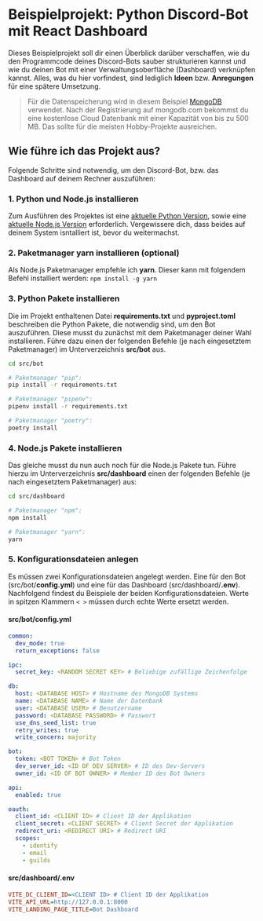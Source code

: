 # Beispielprojekt: Python Discord-Bot mit React Dashboard
Dieses Beispielprojekt soll dir einen Überblick darüber verschaffen, wie du den Programmcode deines Discord-Bots sauber strukturieren kannst und wie du deinen Bot mit einer Verwaltungsoberfläche (Dashboard) verknüpfen kannst. Alles, was du hier vorfindest, sind lediglich **Ideen** bzw. **Anregungen** für eine spätere Umsetzung.

> Für die Datenspeicherung wird in diesem Beispiel [MongoDB](https://www.mongodb.com/cloud/atlas/register) verwendet. Nach der Registrierung auf mongodb.com bekommst du eine kostenlose Cloud Datenbank mit einer Kapazität von bis zu 500 MB. Das sollte für die meisten Hobby-Projekte ausreichen.

## Wie führe ich das Projekt aus?
Folgende Schritte sind notwendig, um den Discord-Bot, bzw. das Dashboard auf deinem Rechner auszuführen:

### 1. Python und Node.js installieren
Zum Ausführen des Projektes ist eine [aktuelle Python Version](https://www.python.org/downloads/), sowie eine [aktuelle Node.js Version](https://nodejs.org/en/download/) erforderlich. Vergewissere dich, dass beides auf deinem System isntalliert ist, bevor du weitermachst.

### 2. Paketmanager **yarn** installieren (optional)
Als Node.js Paketmanager empfehle ich **yarn**. Dieser kann mit folgendem Befehl installiert werden: `npm install -g yarn`

### 3. Python Pakete installieren
Die im Projekt enthaltenen Datei **requirements.txt** und **pyproject.toml** beschreiben die Python Pakete, die notwendig sind, um den Bot auszuführen. Diese musst du zunächst mit dem Paketmanager deiner Wahl installieren. Führe dazu einen der folgenden Befehle (je nach eingesetztem Paketmanager) im Unterverzeichnis **src/bot** aus.

```sh
cd src/bot

# Paketmanager "pip":
pip install -r requirements.txt

# Paketmanager "pipenv":
pipenv install -r requirements.txt

# Paketmanager "poetry":
poetry install
```

### 4. Node.js Pakete installieren
Das gleiche musst du nun auch noch für die Node.js Pakete tun. Führe hierzu im Unterverzeichnis **src/dashboard** einen der folgenden Befehle (je nach eingesetztem Paketmanager) aus:
```sh
cd src/dashboard

# Paketmanager "npm":
npm install

# Paketmanager "yarn":
yarn
```

### 5. Konfigurationsdateien anlegen
Es müssen zwei Konfigurationsdateien angelegt werden. Eine für den Bot (src/bot/**config.yml**) und eine für das Dashboard (src/dashboard/**.env**). Nachfolgend findest du Beispiele der beiden Konfigurationsdateien. Werte in spitzen Klammern `< >` müssen durch echte Werte ersetzt werden.
#### src/bot/**config.yml**
```yml
common:
  dev_mode: true
  return_exceptions: false

ipc:
  secret_key: <RANDOM SECRET KEY> # Beliebige zufällige Zeichenfolge

db:
  host: <DATABASE HOST> # Hostname des MongoDB Systems
  name: <DATABASE NAME> # Name der Datenbank
  user: <DATABASE USER> # Benutzername
  password: <DATABASE PASSWORD> # Passwort
  use_dns_seed_list: true
  retry_writes: true
  write_concern: majority

bot:
  token: <BOT TOKEN> # Bot Token
  dev_server_id: <ID OF DEV SERVER> # ID des Dev-Servers
  owner_id: <ID OF BOT OWNER> # Member ID des Bot Owners

api:
  enabled: true

oauth:
  client_id: <CLIENT ID> # Client ID der Applikation
  client_secret: <CLIENT SECRET> # Client Secret der Applikation
  redirect_uri: <REDIRECT URI> # Redirect URI
  scopes:
    - identify
    - email
    - guilds
```
#### src/dashboard/**.env**
```ini
VITE_DC_CLIENT_ID=<CLIENT ID> # Client ID der Applikation
VITE_API_URL=http://127.0.0.1:8000
VITE_LANDING_PAGE_TITLE=Bot Dashboard
```